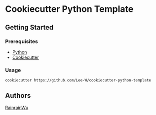 # Cookiecutter Python Template

## Getting Started

### Prerequisites

* [Python](https://www.python.org/downloads/)
* [Cookiecutter](https://cookiecutter.readthedocs.io/en/1.7.0/)

### Usage

```sh
cookiecutter https://github.com/Lee-W/cookiecutter-python-template
```

## Authors
[RainrainWu](https://github.com/RainrainWu)
